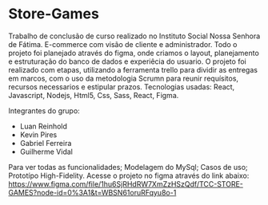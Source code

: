 # Store-Games

Trabalho de conclusão de curso realizado no Instituto Social Nossa Senhora de Fátima.
E-commerce com visão de cliente e administrador. Todo o projeto foi planejado através do figma, onde criamos o layout, planejamento e estruturação do banco de dados e experiêcia do usuario.
O projeto foi realizado com etapas, utilizando a ferramenta trello para dividir as entregas em marcos, com o uso da metodologia Scrumn para reunir requísitos, recursos necessarios e estipular prazos.
Tecnologias usadas: React, Javascript, Nodejs, Html5, Css, Sass, React, Figma.

Integrantes do grupo:

- Luan Reinhold
- Kevin Pires
- Gabriel Ferreira
- Guilherme Vidal

Para ver todas as funcionalidades; Modelagem do MySql; Casos de uso; Prototípo High-Fidelity. Acesse o projeto no figma através do link abaixo: 
https://www.figma.com/file/1hu6SjRHdRW7XmZzHSzQdf/TCC-STORE-GAMES?node-id=0%3A1&t=WBSN61oruRFqyu8o-1
